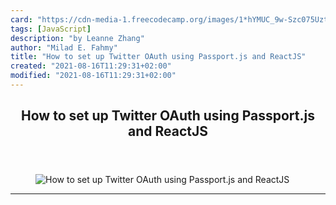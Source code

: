 ```yaml
---
card: "https://cdn-media-1.freecodecamp.org/images/1*hYMUC_9w-Szc075Uztq2bw.jpeg"
tags: [JavaScript]
description: "by Leanne Zhang"
author: "Milad E. Fahmy"
title: "How to set up Twitter OAuth using Passport.js and ReactJS"
created: "2021-08-16T11:29:31+02:00"
modified: "2021-08-16T11:29:31+02:00"
---
```

<div class="site-wrapper">
<main id="site-main" class="site-main outer">
<div class="inner">
<article class="post-full post tag-javascript tag-reactjs tag-authentication tag-passportjs tag-technology ">
<header class="post-full-header">
<h1 class="post-full-title">How to set up Twitter OAuth using Passport.js and ReactJS</h1>
</header>
<figure class="post-full-image">
<picture>
<source media="(max-width: 700px)" sizes="1px" srcset="data:image/gif;base64,R0lGODlhAQABAIAAAAAAAP///yH5BAEAAAAALAAAAAABAAEAAAIBRAA7 1w">
<source media="(min-width: 701px)" sizes="(max-width: 800px) 400px,
(max-width: 1170px) 700px,
1400px" srcset="https://cdn-media-1.freecodecamp.org/images/1*hYMUC_9w-Szc075Uztq2bw.jpeg 300w,
https://cdn-media-1.freecodecamp.org/images/1*hYMUC_9w-Szc075Uztq2bw.jpeg 600w,
https://cdn-media-1.freecodecamp.org/images/1*hYMUC_9w-Szc075Uztq2bw.jpeg 1000w,
https://cdn-media-1.freecodecamp.org/images/1*hYMUC_9w-Szc075Uztq2bw.jpeg 2000w">
<img onerror="this.style.display='none'" src="https://cdn-media-1.freecodecamp.org/images/1*hYMUC_9w-Szc075Uztq2bw.jpeg" alt="How to set up Twitter OAuth using Passport.js and ReactJS">
</picture>
</figure>
<section class="post-full-content">
<div class="post-content medium-migrated-article">
</div>
<hr>
</section>
</article>
</div>
</main>
</div>
<!-- Google Tag Manager (noscript) -->
<!-- End Google Tag Manager (noscript) -->
